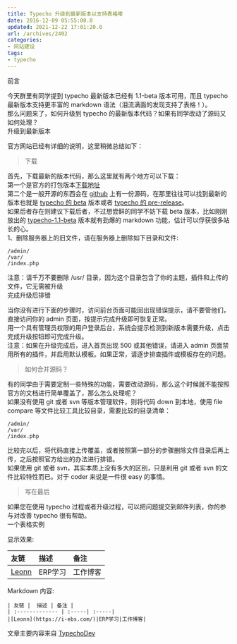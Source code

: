 ```yaml
---
title: Typecho 升级到最新版本以支持表格喽
date: 2016-12-09 05:55:00.0
updated: 2021-12-22 17:01:20.0
url: /archives/2402
categories: 
- 网站建设
tags: 
- typecho
---
```


<p>前言</p><p>今天群里有同学提到 typecho 最新版本已经有 1.1-beta 版本可用，而且 typecho 最新版本支持更丰富的 markdown 语法（泪流满面的发现支持了表格！）。<br />那么问题来了，如何升级到 typecho 的最新版本代码？如果有同学改动了源码又如何处理？<br />升级到最新版本</p><p>官方网站已经有详细的说明，这里稍微总结如下：</p><blockquote><p>下载</p></blockquote><p>首先，下载最新的版本代码，那么这里就有两个地方可以下载：<br />第一个是官方的打包版本<a href="https://liyuans.com/t/aHR0cDovL3R5cGVjaG8ub3JnLw==">下载地址</a><br />第二个是一般开源的东西会在 <a href="https://liyuans.com/t/aHR0cHM6Ly9naXRodWIuY29tL3R5cGVjaG8vdHlwZWNobw==">github</a> 上有一份源码，在那里往往可以找到最新的版本也就是 <a href="https://liyuans.com/t/aHR0cHM6Ly9naXRodWIuY29tL3R5cGVjaG8vdHlwZWNoby9hcmNoaXZlL21hc3Rlci56aXA=">typecho 的 beta</a> 版本或者 <a href="https://liyuans.com/t/aHR0cHM6Ly9naXRodWIuY29tL3R5cGVjaG8vdHlwZWNoby9hcmNoaXZlL3YxLjEtMTUuNS4xMi1iZXRhLnppcA==">typecho 的 pre-release</a>。<br />如果后者存在则建议下载后者，不过想尝鲜的同学不妨下载 beta 版本，比如刚刚放出的 <a href="https://liyuans.com/t/aHR0cHM6Ly9naXRodWIuY29tL3R5cGVjaG8vdHlwZWNoby9hcmNoaXZlL3YxLjEtMTUuNS4xMi1iZXRhLnppcA==">typecho-1.1-beta</a> 版本就有劲爆的 markdown 功能，估计可以俘获很多站长的心。<br />1、删除服务器上的旧文件，请在服务器上删除如下目录和文件:</p><pre><code>/admin/
/var/
/index.php</code></pre><p>注意：请千万不要删除 /usr/ 目录，因为这个目录包含了你的主题，插件和上传的文件，它无需被升级<br />完成升级后排错</p><p>当你没有进行下面的步骤时，访问前台页面可能回出现错误提示，请不要管他们，直接访问你的 admin 页面，按提示完成升级即可恢复正常。<br />用一个具有管理员权限的用户登录后台，系统会提示检测到新版本需要升级，点击完成升级按钮即可完成升级。<br />注意：如果在升级完成后，进入首页出现 500 或其他错误，请进入 admin 页面禁用所有的插件，并启用默认模板。如果正常，请逐步排查插件或模板存在的问题。</p><blockquote><p>如何合并源码？</p></blockquote><p>有的同学由于需要定制一些特殊的功能，需要改动源码，那么这个时候就不能按照官方的文档进行简单覆盖了，那么怎么处理呢？<br />如果没有使用 git 或者 svn 等版本管理软件，则将代码 down 到本地，使用 file compare 等文件比较工具比较目录，需要比较的目录清单：</p><pre><code>/admin/
/var/
/index.php</code></pre><p>比较完以后，将代码直接上传覆盖，或者按照第一部分的步骤删除文件目录后再上传，之后按照官方给出的办法进行排错。<br />如果使用 git 或者 svn，其实本质上没有多大的区别，只是利用 git 或者 svn 的文件比较特性而已。对于 coder 来说是一件很 easy 的事情。</p><blockquote><p>写在最后</p></blockquote><p>如果您在使用 typecho 过程或者升级过程，可以把问题提交到邮件列表，你的参与对改善 typecho 很有帮助。<br />一个表格实例</p><p>显示效果:</p><table><thead><tr><th align="left">友链</th><th align="left">描述</th><th align="left">备注</th></tr></thead><tbody><tr><td align="left"><a href="https://i-ebs.com/">Leonn</a></td><td align="left">ERP学习</td><td align="left">工作博客</td></tr></tbody></table><p>Markdown 内容:</p><pre><code>| 友链 |  描述 | 备注 |
| :------------- | :-----| :-----|
|[Leonn](https://i-ebs.com/)|ERP学习|工作博客|</code></pre><p>文章主要内容来自 <a href="https://liyuans.com/t/aHR0cHM6Ly93d3cudHlwZWNob2Rldi5jb20vaW5kZXgucGhwL2FyY2hpdmVzLzc0NS8=">TypechoDev</a></p>